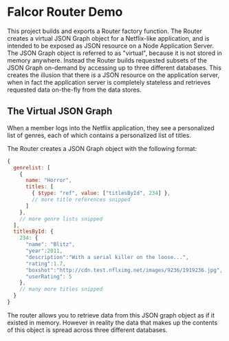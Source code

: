 # Falcor Router Demo

This project builds and exports a Router factory function. The Router creates a virtual JSON Graph object for a Netflix-like application, and is intended to be exposed as JSON resource on a Node Application Server. The JSON Graph object is referred to as "virtual", because it is not stored in memory anywhere. Instead the Router builds requested subsets of the JSON Graph on-demand by accessing up to three different databases. This creates the illusion that there is a JSON resource on the application server, when in fact the application server is completely stateless and retrieves requested data on-the-fly from the data stores.

## The Virtual JSON Graph

When a member logs into the Netflix application, they see a personalized list of genres, each of which contains a personalized list of titles.



The Router creates a JSON Graph object with the following format:

~~~js
{
  genrelist: [
    {
      name: "Horror",
      titles: [
        { $type: "ref", value: ["titlesById", 234] },
        // more title references snipped
      ]
    },
    // more genre lists snipped
  ],
  titlesById: {
    234: {
      "name": "Blitz",
      "year":2011,
      "description":"With a serial killer on the loose...",
      "rating":1.7,
      "boxshot":"http://cdn.test.nflximg.net/images/9236/1919236.jpg",
      "userRating": 5
    },
    // many more titles snipped
  }
}
~~~

The router allows you to retrieve data from this JSON  graph object as if it existed in memory. However in reality the data that makes up the contents of this object is spread across three different databases.


